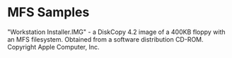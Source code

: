 # MFS Samples #

"Workstation Installer.IMG" - a DiskCopy 4.2 image of a 400KB floppy with
an MFS filesystem.  Obtained from a software distribution CD-ROM.
Copyright Apple Computer, Inc.
